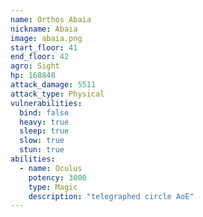 ```yaml
---
name: Orthos Abaia
nickname: Abaia
image: abaia.png
start_floor: 41
end_floor: 42
agro: Sight
hp: 168848
attack_damage: 5511
attack_type: Physical
vulnerabilities:
  bind: false
  heavy: true
  sleep: true
  slow: true
  stun: true
abilities:
  - name: Oculus
    potency: 3000
    type: Magic
    description: "telegraphed circle AoE"
---
```


